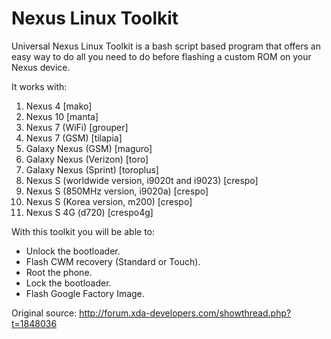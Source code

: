 Nexus Linux Toolkit
============

Universal Nexus Linux Toolkit is a bash script based program that offers an easy way
to do all you need to do before flashing a custom ROM on your Nexus device.

It works with:

1. Nexus 4 [mako]
2. Nexus 10 [manta]
3. Nexus 7 (WiFi) [grouper]
4. Nexus 7 (GSM) [tilapia]
5. Galaxy Nexus (GSM) [maguro]
6. Galaxy Nexus (Verizon) [toro]
7. Galaxy Nexus (Sprint) [toroplus]
8. Nexus S (worldwide version, i9020t and i9023) [crespo]
9. Nexus S (850MHz version, i9020a) [crespo]
10. Nexus S (Korea version, m200) [crespo]
11. Nexus S 4G (d720) [crespo4g]

With this toolkit you will be able to:

- Unlock the bootloader.
- Flash CWM recovery (Standard or Touch).
- Root the phone.
- Lock the bootloader.
- Flash Google Factory Image.


Original source: http://forum.xda-developers.com/showthread.php?t=1848036
